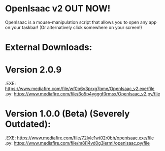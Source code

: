 # OpenIsaac v2 OUT NOW!
OpenIsaac is a mouse-manipulation script that allows you to open any app on your taskbar! (Or alternatively click somewhere on your screen!)
# External Downloads:

# Version 2.0.9
.EXE: https://www.mediafire.com/file/wf0o6v3prxg7qme/OpenIsaac_v2.exe/file                                            
.py: https://www.mediafire.com/file/6o5p4ygggf0rmsx/OpenIsaac_v2.py/file

# Version 1.0.0 (Beta) (Severely Outdated):
.EXE: https://www.mediafire.com/file/72lyle1wt02r0bh/openisaac.exe/file                                                                                                                    
.py: https://www.mediafire.com/file/m8i14vd0g3lerml/openisaac.py/file
